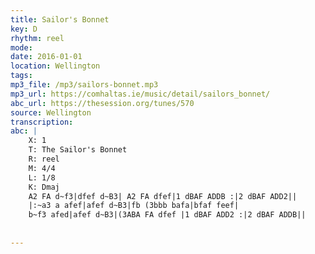 ```yaml
---
title: Sailor's Bonnet
key: D
rhythm: reel
mode: 
date: 2016-01-01
location: Wellington
tags:
mp3_file: /mp3/sailors-bonnet.mp3
mp3_url: https://comhaltas.ie/music/detail/sailors_bonnet/
abc_url: https://thesession.org/tunes/570
source: Wellington
transcription: 
abc: |
    X: 1
    T: The Sailor's Bonnet
    R: reel
    M: 4/4
    L: 1/8
    K: Dmaj
    A2 FA d~f3|dfef d~B3| A2 FA dfef|1 dBAF ADDB :|2 dBAF ADD2||
    |:~a3 a afef|afef d~B3|fb (3bbb bafa|bfaf feef|
    b~f3 afed|afef d~B3|(3ABA FA dfef |1 dBAF ADD2 :|2 dBAF ADDB||
    
    
---
```


